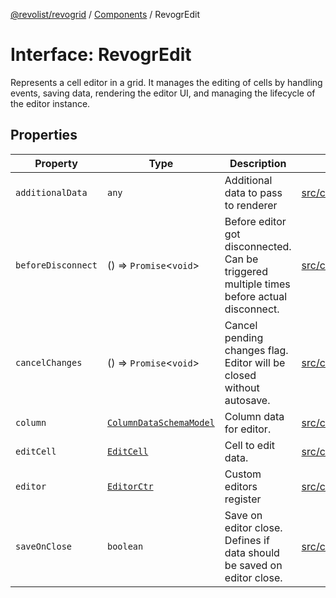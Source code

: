 [@revolist/revogrid](README.md) / [Components](Namespace.Components.md) / RevogrEdit

# Interface: RevogrEdit

Represents a cell editor in a grid.
It manages the editing of cells by handling events, saving data, rendering the editor UI,
and managing the lifecycle of the editor instance.

## Properties

| Property | Type | Description | Defined in |
| ------ | ------ | ------ | ------ |
| `additionalData` | `any` | Additional data to pass to renderer | [src/components.d.ts:367](https://github.com/revolist/revogrid/blob/e1595e2274ede0d95fc882d4d4e21ec46b508cad/src/components.d.ts#L367) |
| `beforeDisconnect` | () => `Promise`\<`void`\> | Before editor got disconnected. Can be triggered multiple times before actual disconnect. | [src/components.d.ts:371](https://github.com/revolist/revogrid/blob/e1595e2274ede0d95fc882d4d4e21ec46b508cad/src/components.d.ts#L371) |
| `cancelChanges` | () => `Promise`\<`void`\> | Cancel pending changes flag. Editor will be closed without autosave. | [src/components.d.ts:375](https://github.com/revolist/revogrid/blob/e1595e2274ede0d95fc882d4d4e21ec46b508cad/src/components.d.ts#L375) |
| `column` | [`ColumnDataSchemaModel`](TypeAlias.ColumnDataSchemaModel.md) | Column data for editor. | [src/components.d.ts:379](https://github.com/revolist/revogrid/blob/e1595e2274ede0d95fc882d4d4e21ec46b508cad/src/components.d.ts#L379) |
| `editCell` | [`EditCell`](TypeAlias.EditCell.md) | Cell to edit data. | [src/components.d.ts:383](https://github.com/revolist/revogrid/blob/e1595e2274ede0d95fc882d4d4e21ec46b508cad/src/components.d.ts#L383) |
| `editor` | [`EditorCtr`](TypeAlias.EditorCtr.md) | Custom editors register | [src/components.d.ts:387](https://github.com/revolist/revogrid/blob/e1595e2274ede0d95fc882d4d4e21ec46b508cad/src/components.d.ts#L387) |
| `saveOnClose` | `boolean` | Save on editor close. Defines if data should be saved on editor close. | [src/components.d.ts:391](https://github.com/revolist/revogrid/blob/e1595e2274ede0d95fc882d4d4e21ec46b508cad/src/components.d.ts#L391) |
